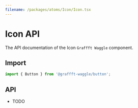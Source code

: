```yaml
---
filename: /packages/atoms/Icon/Icon.tsx
---
```


# Icon API

The API documentation of the Icon `Graffft Waggle` component.

## Import

```js
import { Button } from '@graffft-waggle/button';
```

## API

- TODO
